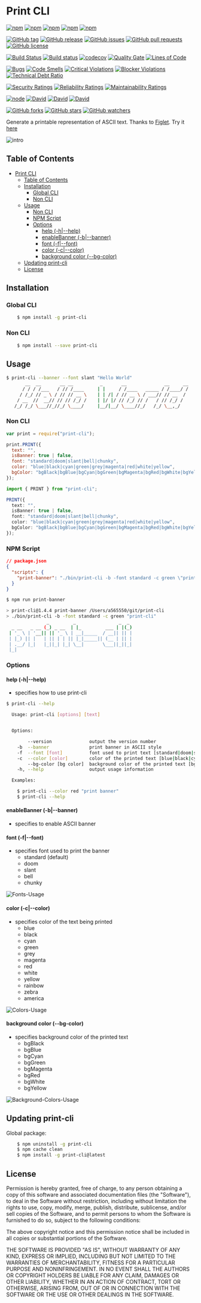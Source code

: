 <a id="markdown-print-cli" name="print-cli"></a>

# Print CLI

[![npm](https://img.shields.io/npm/v/print-cli.svg?style=plastic)](https://www.npmjs.com/package/print-cli)
[![npm](https://img.shields.io/npm/dw/print-cli.svg?style=plastic)](https://www.npmjs.com/package/print-cli)
[![npm](https://img.shields.io/npm/dm/print-cli.svg?style=plastic)](https://www.npmjs.com/package/print-cli)
[![npm](https://img.shields.io/npm/dy/print-cli.svg?style=plastic)](https://www.npmjs.com/package/print-cli)
[![npm](https://img.shields.io/npm/dt/print-cli.svg?style=plastic)](https://www.npmjs.com/package/print-cli)

[![GitHub tag](https://img.shields.io/github/tag/sridharmallela/print-cli.svg?style=plastic)](https://github.com/sridharmallela/print-cli/tags)
[![GitHub release](https://img.shields.io/github/release/sridharmallela/print-cli.svg?style=plastic)](https://github.com/sridharmallela/print-cli/releases)
[![GitHub issues](https://img.shields.io/github/issues/sridharmallela/print-cli.svg?style=plastic)](https://github.com/sridharmallela/print-cli/issues)
[![GitHub pull requests](https://img.shields.io/github/issues-pr/sridharmallela/print-cli.svg?style=plastic)](https://github.com/sridharmallela/print-cli/pulls)
[![GitHub license](https://img.shields.io/badge/license-MIT-blue.svg?style=plastic)](https://raw.githubusercontent.com/sridharmallela/print-cli/master/LICENSE)

[![Build Status](https://img.shields.io/travis/sridharmallela/print-cli.svg?style=plastic)](https://travis-ci.org/sridharmallela/print-cli)
[![Build status](https://ci.appveyor.com/api/projects/status/fh2ajt06377f0rhf?svg=true)](https://ci.appveyor.com/project/sridharmallela/print-cli)
[![codecov](https://codecov.io/gh/sridharmallela/print-cli/branch/master/graph/badge.svg)](https://codecov.io/gh/sridharmallela/print-cli)
[![Quality Gate](https://sonarcloud.io/api/badges/gate?key=com.sridharmallela.projects.printcli:master)](https://sonarcloud.io/dashboard/index/com.sridharmallela.projects.printcli:master)
[![Lines of Code](https://sonarcloud.io/api/badges/measure?key=com.sridharmallela.projects.printcli:master&metric=ncloc)](https://sonarcloud.io/dashboard/index/com.sridharmallela.projects.printcli:master)

[![Bugs](https://sonarcloud.io/api/badges/measure?key=com.sridharmallela.projects.printcli:master&metric=bugs)](https://sonarcloud.io/dashboard/index/com.sridharmallela.projects.printcli:master)
[![Code Smells](https://sonarcloud.io/api/badges/measure?key=com.sridharmallela.projects.printcli:master&metric=code_smells)](https://sonarcloud.io/dashboard/index/com.sridharmallela.projects.printcli:master)
[![Critical Violations](https://sonarcloud.io/api/badges/measure?key=com.sridharmallela.projects.printcli:master&metric=critical_violations)](https://sonarcloud.io/dashboard/index/com.sridharmallela.projects.printcli:master)
[![Blocker Violations](https://sonarcloud.io/api/badges/measure?key=com.sridharmallela.projects.printcli:master&metric=blocker_violations)](https://sonarcloud.io/dashboard/index/com.sridharmallela.projects.printcli:master)
[![Technical Debt Ratio](https://sonarcloud.io/api/badges/measure?key=com.sridharmallela.projects.printcli:master&metric=sqale_debt_ratio)](https://sonarcloud.io/dashboard/index/com.sridharmallela.projects.printcli:master)

[![Security Ratings](https://sonarcloud.io/api/badges/measure?key=com.sridharmallela.projects.printcli:master&metric=new_security_rating)](https://sonarcloud.io/dashboard/index/com.sridharmallela.projects.printcli:master)
[![Reliability Ratings](https://sonarcloud.io/api/badges/measure?key=com.sridharmallela.projects.printcli:master&metric=new_reliability_rating)](https://sonarcloud.io/dashboard/index/com.sridharmallela.projects.printcli:master)
[![Maintainability Ratings](https://sonarcloud.io/api/badges/measure?key=com.sridharmallela.projects.printcli:master&metric=new_maintainability_rating)](https://sonarcloud.io/dashboard/index/com.sridharmallela.projects.printcli:master)

[![node](https://img.shields.io/node/v/sridharmallela/print-cli.svg?style=plastic)](https://www.npmjs.com/package/print-cli)
[![David](https://img.shields.io/david/sridharmallela/print-cli.svg?style=plastic)](https://www.npmjs.com/package/print-cli)
[![David](https://img.shields.io/david/dev/sridharmallela/print-cli.svg?style=plastic)](https://www.npmjs.com/package/print-cli)
[![David](https://img.shields.io/david/optional/sridharmallela/print-cli.svg?style=plastic)](https://www.npmjs.com/package/print-cli)

[![GitHub forks](https://img.shields.io/github/forks/sridharmallela/print-cli.svg?style=social&label=Fork)](https://github.com/sridharmallela/print-cli/)
[![GitHub stars](https://img.shields.io/github/stars/sridharmallela/print-cli.svg?style=social&label=Star)](https://github.com/sridharmallela/print-cli/)
[![GitHub watchers](https://img.shields.io/github/watchers/sridharmallela/print-cli.svg?style=social&label=Watch)](https://github.com/sridharmallela/print-cli/)

Generate a printable representation of ASCII text. Thanks to [Figlet](https://www.npmjs.com/package/figlet). Try it [here](http://patorjk.com/software/taag/#p=display&f=Graffiti&t=Type%20Something%20)

![intro](https://github.com/sridharmallela/print-cli/blob/master/assets/intro.gif?raw=true)

<a id="markdown-table-of-contents" name="table-of-contents"></a>

## Table of Contents

<!-- TOC -->

- [Print CLI](#print-cli)
  - [Table of Contents](#table-of-contents)
  - [Installation](#installation)
    - [Global CLI](#global-cli)
    - [Non CLI](#non-cli)
  - [Usage](#usage)
    - [Non CLI](#non-cli-1)
    - [NPM Script](#npm-script)
    - [Options](#options)
      - [help (-h|--help)](#help--h--help)
      - [enableBanner (-b|--banner)](#enablebanner--b--banner)
      - [font (-f|--font)](#font--f--font)
      - [color (-c|--color)](#color--c--color)
      - [background color (--bg-color)](#background-color---bg-color)
  - [Updating print-cli](#updating-print-cli)
  - [License](#license)

<!-- /TOC -->

<a id="markdown-installation" name="installation"></a>

## Installation

<a id="markdown-global-cli" name="global-cli"></a>

### Global CLI

```bash
    $ npm install -g print-cli
```

<a id="markdown-non-cli" name="non-cli"></a>

### Non CLI

```bash
    $ npm install --save print-cli
```

<a id="markdown-usage" name="usage"></a>

## Usage

```bash
$ print-cli --banner --font slant "Hello World"
       __  __       __ __          _       __              __     __
      / / / /___   / // /____     | |     / /____   _____ / /____/ /
     / /_/ // _ \ / // // __ \    | | /| / // __ \ / ___// // __  /
    / __  //  __// // // /_/ /    | |/ |/ // /_/ // /   / // /_/ /
   /_/ /_/ \___//_//_/ \____/     |__/|__/ \____//_/   /_/ \__,_/

```

<a id="markdown-non-cli-1" name="non-cli-1"></a>

### Non CLI

```js
var print = require("print-cli");

print.PRINT({
  text: "",
  isBanner: true | false,
  font: "standard|doom|slant|bell|chunky",
  color: "blue|black|cyan|green|grey|magenta|red|white|yellow",
  bgColor: "bgBlack|bgBlue|bgCyan|bgGreen|bgMagenta|bgRed|bgWhite|bgYellow"
});
```

```ts
import { PRINT } from "print-cli";

PRINT({
  text: "",
  isBanner: true | false,
  font: "standard|doom|slant|bell|chunky",
  color: "blue|black|cyan|green|grey|magenta|red|white|yellow",
  bgColor: "bgBlack|bgBlue|bgCyan|bgGreen|bgMagenta|bgRed|bgWhite|bgYellow"
});
```

<a id="markdown-npm-script" name="npm-script"></a>

### NPM Script

```json
// package.json
{
  "scripts": {
    "print-banner": "./bin/print-cli -b -font standard -c green \"print-cli\""
  }
}
```

```bash
$ npm run print-banner

> print-cli@1.4.4 print-banner /Users/a565550/git/print-cli
> ./bin/print-cli -b -font standard -c green "print-cli"
               _         _                _  _
  _ __   _ __ (_) _ __  | |_         ___ | |(_)
 | '_ \ | '__|| || '_ \ | __|_____  / __|| || |
 | |_) || |   | || | | || |_|_____|| (__ | || |
 | .__/ |_|   |_||_| |_| \__|       \___||_||_|
 |_|

```

<a id="markdown-options" name="options"></a>

### Options

<a id="markdown-help--h--help" name="help--h--help"></a>

#### help (-h|--help)

- specifies how to use print-cli

```bash
$ print-cli --help

  Usage: print-cli [options] [text]


  Options:

        --version              output the version number
    -b  --banner               print banner in ASCII style
    -f  --font [font]          font used to print text [standard|doom|slant|bell|chunky]
    -c  --color [color]        color of the printed text [blue|black|cyan|green|grey|magenta|red|white|yellow|rainbow|zebra|america]
        --bg-color [bg color]  background color of the printed text [bgBlack|bgBlue|bgCyan|bgGreen|bgMagenta|bgRed|bgWhite|bgYellow]
    -h, --help                 output usage information

  Examples:

    $ print-cli --color red "print banner"
    $ print-cli --help
```

<a id="markdown-enablebanner--b--banner" name="enablebanner--b--banner"></a>

#### enableBanner (-b|--banner)

- specifies to enable ASCII banner

<a id="markdown-font--f--font" name="font--f--font"></a>

#### font (-f|--font)

- specifies font used to print the banner
  - standard (default)
  - doom
  - slant
  - bell
  - chunky

![Fonts-Usage](https://github.com/sridharmallela/print-cli/blob/master/assets/fonts.gif?raw=true)

<a id="markdown-color--c--color" name="color--c--color"></a>

#### color (-c|--color)

- specifies color of the text being printed
  - blue
  - black
  - cyan
  - green
  - grey
  - magenta
  - red
  - white
  - yellow
  - rainbow
  - zebra
  - america

![Colors-Usage](https://github.com/sridharmallela/print-cli/blob/master/assets/colors.gif?raw=true)

<a id="markdown-background-color---bg-color" name="background-color---bg-color"></a>

#### background color (--bg-color)

- specifies background color of the printed text
  - bgBlack
  - bgBlue
  - bgCyan
  - bgGreen
  - bgMagenta
  - bgRed
  - bgWhite
  - bgYellow

![Background-Colors-Usage](https://github.com/sridharmallela/print-cli/blob/master/assets/bg-colors.gif?raw=true)

<a id="markdown-updating-print-cli" name="updating-print-cli"></a>

## Updating print-cli

Global package:

```bash
    $ npm uninstall -g print-cli
    $ npm cache clean
    $ npm install -g print-cli@latest
```

<a id="markdown-license" name="license"></a>

## License

Permission is hereby granted, free of charge, to any person obtaining a copy
of this software and associated documentation files (the "Software"), to deal
in the Software without restriction, including without limitation the rights
to use, copy, modify, merge, publish, distribute, sublicense, and/or sell
copies of the Software, and to permit persons to whom the Software is
furnished to do so, subject to the following conditions:

The above copyright notice and this permission notice shall be included in all
copies or substantial portions of the Software.

THE SOFTWARE IS PROVIDED "AS IS", WITHOUT WARRANTY OF ANY KIND, EXPRESS OR
IMPLIED, INCLUDING BUT NOT LIMITED TO THE WARRANTIES OF MERCHANTABILITY,
FITNESS FOR A PARTICULAR PURPOSE AND NONINFRINGEMENT. IN NO EVENT SHALL THE
AUTHORS OR COPYRIGHT HOLDERS BE LIABLE FOR ANY CLAIM, DAMAGES OR OTHER
LIABILITY, WHETHER IN AN ACTION OF CONTRACT, TORT OR OTHERWISE, ARISING FROM,
OUT OF OR IN CONNECTION WITH THE SOFTWARE OR THE USE OR OTHER DEALINGS IN THE
SOFTWARE.
